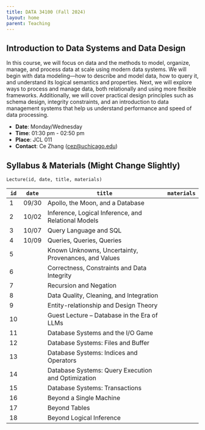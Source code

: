 ```yaml
---
title: DATA 34100 (Fall 2024)
layout: home
parent: Teaching
---
```


## Introduction to Data Systems and Data Design

In this course, we will focus on data and the methods to model, organize, manage, and process data at scale using modern data systems. We will begin with data modeling—how to describe and model data, how to query it, and understand its logical semantics and properties. Next, we will explore ways to process and manage data, both relationally and using more flexible frameworks. Additionally, we will cover practical design principles such as schema design, integrity constraints, and an introduction to data management systems that help us understand performance and speed of data processing.

- **Date**: Monday/Wednesday
- **Time**: 01:30 pm - 02:50 pm
- **Place**: JCL	011
- **Contact**: Ce Zhang (cez@uchicago.edu)

## Syllabus & Materials (Might Change Slightly)

```
Lecture(id, date, title, materials)
```

| `id` | `date` | `title` | `materials` |
|------|--------|---------|-------------|
| 1    | 09/30  | Apollo, the Moon, and a Database |      |
| 2    | 10/02  | Inference, Logical Inference, and Relational Models |      |
| 3    | 10/07  | Query Language and SQL |      |
| 4    | 10/09  | Queries, Queries, Queries        |      |
| 5    |        | Known Unknowns, Uncertainty, Provenances, and Values |      |
| 6    |        | Correctness, Constraints and Data Integrity |      |
| 7    |        | Recursion and Negation |      |
| 8    |        | Data Quality, Cleaning, and Integration |      |
| 9    |        | Entity-relationship and Design Theory |      |
| 10   |        | Guest Lecture – Database in the Era of LLMs |      |
| 11   |        | Database Systems and the I/O Game |      |
| 12   |        | Database Systems: Files and Buffer |      |
| 13   |        | Database Systems: Indices and Operators |      |
| 14   |        | Database Systems: Query Execution and Optimization |      |
| 15   |        | Database Systems: Transactions |      |
| 16   |        | Beyond a Single Machine |      |
| 17   |        | Beyond Tables |      |
| 18   |        | Beyond Logical Inference |      |
